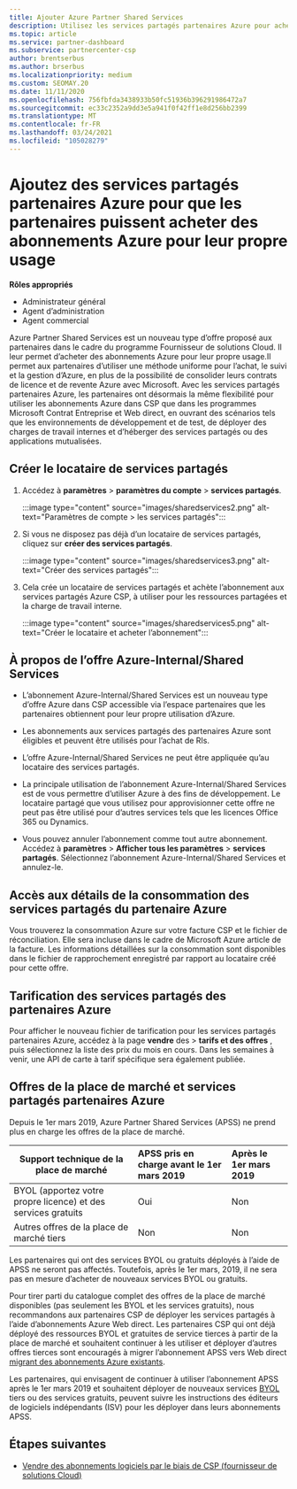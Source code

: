 ```yaml
---
title: Ajouter Azure Partner Shared Services
description: Utilisez les services partagés partenaires Azure pour acheter des abonnements Azure pour votre usage personnel et pour disposer d’une méthode uniforme pour l’achat, le suivi et la gestion d’Azure.
ms.topic: article
ms.service: partner-dashboard
ms.subservice: partnercenter-csp
author: brentserbus
ms.author: brserbus
ms.localizationpriority: medium
ms.custom: SEOMAY.20
ms.date: 11/11/2020
ms.openlocfilehash: 756fbfda3438933b50fc51936b396291986472a7
ms.sourcegitcommit: ec33c2352a9dd3e5a941f0f42ff1e8d256bb2399
ms.translationtype: MT
ms.contentlocale: fr-FR
ms.lasthandoff: 03/24/2021
ms.locfileid: "105028279"
---
```

# <a name="add-azure-partner-shared-services-so-partners-can-buy-azure-subscriptions-for-their-own-use"></a>Ajoutez des services partagés partenaires Azure pour que les partenaires puissent acheter des abonnements Azure pour leur propre usage

**Rôles appropriés**

- Administrateur général
- Agent d’administration
- Agent commercial

Azure Partner Shared Services est un nouveau type d’offre proposé aux partenaires dans le cadre du programme Fournisseur de solutions Cloud. Il leur permet d’acheter des abonnements Azure pour leur propre usage.Il permet aux partenaires d’utiliser une méthode uniforme pour l’achat, le suivi et la gestion d’Azure, en plus de la possibilité de consolider leurs contrats de licence et de revente Azure avec Microsoft. Avec les services partagés partenaires Azure, les partenaires ont désormais la même flexibilité pour utiliser les abonnements Azure dans CSP que dans les programmes Microsoft Contrat Entreprise et Web direct, en ouvrant des scénarios tels que les environnements de développement et de test, de déployer des charges de travail internes et d’héberger des services partagés ou des applications mutualisées.  

## <a name="create-the-shared-services-tenant"></a>Créer le locataire de services partagés

1. Accédez à **paramètres**  >  **paramètres du compte**  >  **services partagés**.

   :::image type="content" source="images/sharedservices2.png" alt-text="Paramètres de compte > les services partagés":::

2. Si vous ne disposez pas déjà d’un locataire de services partagés, cliquez sur **créer des services partagés**.

   :::image type="content" source="images/sharedservices3.png" alt-text="Créer des services partagés":::

3. Cela crée un locataire de services partagés et achète l’abonnement aux services partagés Azure CSP, à utiliser pour les ressources partagées et la charge de travail interne.

   :::image type="content" source="images/sharedservices5.png" alt-text="Créer le locataire et acheter l’abonnement":::

## <a name="about-the-azure--internalshared-services-offer"></a>À propos de l’offre Azure-Internal/Shared Services

- L’abonnement Azure-Internal/Shared Services est un nouveau type d’offre Azure dans CSP accessible via l’espace partenaires que les partenaires obtiennent pour leur propre utilisation d’Azure.

- Les abonnements aux services partagés des partenaires Azure sont éligibles et peuvent être utilisés pour l’achat de RIs.

- L’offre Azure-Internal/Shared Services ne peut être appliquée qu’au locataire des services partagés.

- La principale utilisation de l’abonnement Azure-Internal/Shared Services est de vous permettre d’utiliser Azure à des fins de développement. Le locataire partagé que vous utilisez pour approvisionner cette offre ne peut pas être utilisé pour d’autres services tels que les licences Office 365 ou Dynamics.

- Vous pouvez annuler l’abonnement comme tout autre abonnement. Accédez à **paramètres**  >  **Afficher tous les paramètres**  >  **services partagés**. Sélectionnez l’abonnement Azure-Internal/Shared Services et annulez-le.

## <a name="accessing-azure-partner-shared-services-consumption-details"></a>Accès aux détails de la consommation des services partagés du partenaire Azure

Vous trouverez la consommation Azure sur votre facture CSP et le fichier de réconciliation. Elle sera incluse dans le cadre de Microsoft Azure article de la facture. Les informations détaillées sur la consommation sont disponibles dans le fichier de rapprochement enregistré par rapport au locataire créé pour cette offre.

## <a name="azure-partner-shared-services-pricing"></a>Tarification des services partagés des partenaires Azure

Pour afficher le nouveau fichier de tarification pour les services partagés partenaires Azure, accédez à la page **vendre** des  >  **tarifs et des offres** , puis sélectionnez la liste des prix du mois en cours. Dans les semaines à venir, une API de carte à tarif spécifique sera également publiée.

## <a name="marketplace-offers-and-azure-partner-shared-services"></a>Offres de la place de marché et services partagés partenaires Azure

Depuis le 1er mars 2019, Azure Partner Shared Services (APSS) ne prend plus en charge les offres de la place de marché.

|**Support technique de la place de marché**   |**APSS pris en charge avant le 1er mars 2019**|**Après le 1er mars 2019**|
|---------------------------|:----------------------------|:-------------------|
|BYOL (apportez votre propre licence) et des services gratuits   | Oui   | Non|
|Autres offres de la place de marché tiers   | Non   |Non|

Les partenaires qui ont des services BYOL ou gratuits déployés à l’aide de APSS ne seront pas affectés. Toutefois, après le 1er mars, 2019, il ne sera pas en mesure d’acheter de nouveaux services BYOL ou gratuits.

Pour tirer parti du catalogue complet des offres de la place de marché disponibles (pas seulement les BYOL et les services gratuits), nous recommandons aux partenaires CSP de déployer les services partagés à l’aide d’abonnements Azure Web direct.  Les partenaires CSP qui ont déjà déployé des ressources BYOL et gratuites de service tierces à partir de la place de marché et souhaitent continuer à les utiliser et déployer d’autres offres tierces sont encouragés à migrer l’abonnement APSS vers Web direct [migrant des abonnements Azure existants](/azure/cloud-solution-provider/migration/migration#migrating-existing-azure-subscriptions).

Les partenaires, qui envisagent de continuer à utiliser l’abonnement APSS après le 1er mars 2019 et souhaitent déployer de nouveaux services [BYOL](https://azuremarketplace.microsoft.com/marketplace/apps?filters=byol) tiers ou des services gratuits, peuvent suivre les instructions des éditeurs de logiciels indépendants (ISV) pour les déployer dans leurs abonnements APSS.

## <a name="next-steps"></a>Étapes suivantes

- [Vendre des abonnements logiciels par le biais de CSP (fournisseur de solutions Cloud)](csp-software-subscriptions.md)